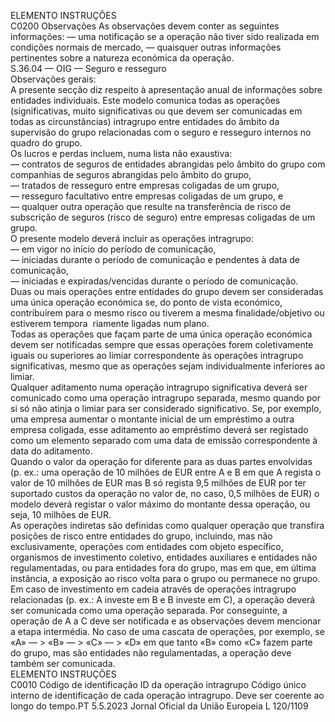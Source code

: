  
ELEMENTO  INSTRUÇÕES  
C0200  Observações  As observações devem conter as seguintes informações: 
— uma notificação se a operação não tiver sido realizada em condições normais 
de mercado, 
— quaisquer outras informações pertinentes sobre a natureza económica da 
operação.  
S.36.04 — OIG — Seguro e resseguro  
Observações gerais:  
A presente secção diz respeito à apresentação anual de informações sobre entidades individuais. Este modelo comunica 
todas as operações (significativas, muito significativas ou que devem ser comunicadas em todas as circunstâncias) 
intragrupo entre entidades do âmbito da supervisão do grupo relacionadas com o seguro e resseguro internos no 
quadro do grupo.  
Os lucros e perdas incluem, numa lista não exaustiva:  
— contratos de seguros de entidades abrangidas pelo âmbito do grupo com companhias de seguros abrangidas pelo 
âmbito do grupo,  
— tratados de resseguro entre empresas coligadas de um grupo,  
— resseguro facultativo entre empresas coligadas de um grupo, e  
— qualquer outra operação que resulte na transferência de risco de subscrição de seguros (risco de seguro) entre 
empresas coligadas de um grupo.  
O presente modelo deverá incluir as operações intragrupo:  
— em vigor no início do período de comunicação,  
— iniciadas durante o período de comunicação e pendentes à data de comunicação,  
— iniciadas e expiradas/vencidas durante o período de comunicação.  
Duas ou mais operações entre entidades do grupo devem ser consideradas uma única operação económica se, do ponto 
de vista económico, contribuírem para o mesmo risco ou tiverem a mesma finalidade/objetivo ou estiverem tempora ­
riamente ligadas num plano.  
Todas as operações que façam parte de uma única operação económica devem ser notificadas sempre que essas 
operações forem coletivamente iguais ou superiores ao limiar correspondente às operações intragrupo significativas, 
mesmo que as operações sejam individualmente inferiores ao limiar.  
Qualquer aditamento numa operação intragrupo significativa deverá ser comunicado como uma operação intragrupo 
separada, mesmo quando por si só não atinja o limiar para ser considerado significativo. Se, por exemplo, uma empresa 
aumentar o montante inicial de um empréstimo a outra empresa coligada, esse aditamento ao empréstimo deverá ser 
registado como um elemento separado com uma data de emissão correspondente à data do aditamento.  
Quando o valor da operação for diferente para as duas partes envolvidas (p. ex.: uma operação de 10 milhões de EUR 
entre A e B em que A regista o valor de 10 milhões de EUR mas B só regista 9,5 milhões de EUR por ter suportado 
custos da operação no valor de, no caso, 0,5 milhões de EUR) o modelo deverá registar o valor máximo do montante 
dessa operação, ou seja, 10 milhões de EUR.  
As operações indiretas são definidas como qualquer operação que transfira posições de risco entre entidades do grupo, 
incluindo, mas não exclusivamente, operações com entidades com objeto específico, organismos de investimento 
coletivo, entidades auxiliares e entidades não regulamentadas, ou para entidades fora do grupo, mas em que, em última 
instância, a exposição ao risco volta para o grupo ou permanece no grupo. Em caso de investimento em cadeia através 
de operações intragrupo relacionadas (p. ex.: A investe em B e B investe em C), a operação deverá ser comunicada como 
uma operação separada. Por conseguinte, a operação de A a C deve ser notificada e as observações devem mencionar a 
etapa intermédia. No caso de uma cascata de operações, por exemplo, se «A» — > «B» — > «C» — > «D» em que tanto 
«B» como «C» fazem parte do grupo, mas são entidades não regulamentadas, a operação deve também ser comunicada.  
ELEMENTO  INSTRUÇÕES  
C0010  Código de identificação ID da 
operação intragrupo  Código único interno de identificação de cada operação intragrupo. Deve ser 
coerente ao longo do tempo.PT  5.5.2023 Jornal Oficial da União Europeia L 120/1109
